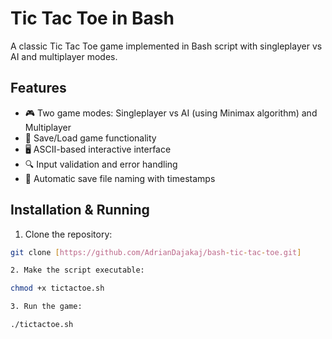 # Tic Tac Toe in Bash

A classic Tic Tac Toe game implemented in Bash script with singleplayer vs AI and multiplayer modes.

## Features

- 🎮 Two game modes: Singleplayer vs AI (using Minimax algorithm) and Multiplayer
- 💾 Save/Load game functionality
- 🖥️ ASCII-based interactive interface
- 🔍 Input validation and error handling
- 📅 Automatic save file naming with timestamps

## Installation & Running

1. Clone the repository:
```bash
git clone [https://github.com/AdrianDajakaj/bash-tic-tac-toe.git]

2. Make the script executable: 

chmod +x tictactoe.sh

3. Run the game:

./tictactoe.sh
